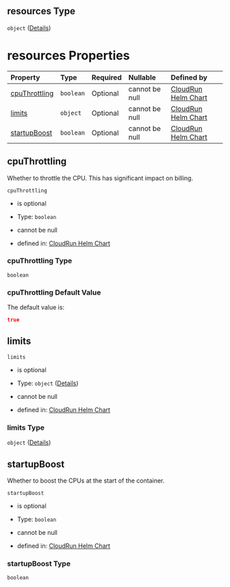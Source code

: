 ## resources Type

`object` ([Details](values-properties-resources.md))

# resources Properties

| Property                        | Type      | Required | Nullable       | Defined by                                                                                                                                                                                         |
| :------------------------------ | :-------- | :------- | :------------- | :------------------------------------------------------------------------------------------------------------------------------------------------------------------------------------------------- |
| [cpuThrottling](#cputhrottling) | `boolean` | Optional | cannot be null | [CloudRun Helm Chart](values-properties-resources-properties-cputhrottling.md "https://github.com/serverless-helm/serverless-helm/charts/cloudrun#/properties/resources/properties/cpuThrottling") |
| [limits](#limits)               | `object`  | Optional | cannot be null | [CloudRun Helm Chart](values-properties-resources-properties-limits.md "https://github.com/serverless-helm/serverless-helm/charts/cloudrun#/properties/resources/properties/limits")               |
| [startupBoost](#startupboost)   | `boolean` | Optional | cannot be null | [CloudRun Helm Chart](values-properties-resources-properties-startupboost.md "https://github.com/serverless-helm/serverless-helm/charts/cloudrun#/properties/resources/properties/startupBoost")   |

## cpuThrottling

Whether to throttle the CPU. This has significant impact on billing.

`cpuThrottling`

* is optional

* Type: `boolean`

* cannot be null

* defined in: [CloudRun Helm Chart](values-properties-resources-properties-cputhrottling.md "https://github.com/serverless-helm/serverless-helm/charts/cloudrun#/properties/resources/properties/cpuThrottling")

### cpuThrottling Type

`boolean`

### cpuThrottling Default Value

The default value is:

```json
true
```

## limits



`limits`

* is optional

* Type: `object` ([Details](values-properties-resources-properties-limits.md))

* cannot be null

* defined in: [CloudRun Helm Chart](values-properties-resources-properties-limits.md "https://github.com/serverless-helm/serverless-helm/charts/cloudrun#/properties/resources/properties/limits")

### limits Type

`object` ([Details](values-properties-resources-properties-limits.md))

## startupBoost

Whether to boost the CPUs at the start of the container.

`startupBoost`

* is optional

* Type: `boolean`

* cannot be null

* defined in: [CloudRun Helm Chart](values-properties-resources-properties-startupboost.md "https://github.com/serverless-helm/serverless-helm/charts/cloudrun#/properties/resources/properties/startupBoost")

### startupBoost Type

`boolean`

